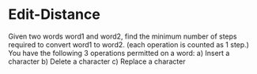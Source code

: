 # Edit-Distance
Given two words word1 and word2, find the minimum number of steps required to convert word1 to word2. (each operation is counted as 1 step.)  You have the following 3 operations permitted on a word:  a) Insert a character b) Delete a character c) Replace a character
